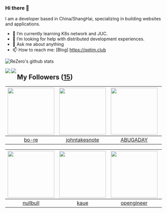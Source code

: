 ### Hi there 👋

  I am a developer based in China/ShangHai, specializing in building websites and applications.
  
  - 🌱 I’m currently learning K8s network and JUC.
  - 🤔 I’m looking for help with distributed development experiences.
  - 💬 Ask me about anything
  - 📫 How to reach me: [Blog] https://qqtim.club
  
  
  ![ReZero's github stats](https://github-readme-stats.vercel.app/api?username=rezeros&show_icons=true&title_color=fff&icon_color=79ff97&text_color=9f9f9f&bg_color=151515)
  
  
  <a href="https://github.com/rezeros/zerobox">
<img align="left" src="https://github-readme-stats.vercel.app/api/pin/?username=rezeros&repo=zerobox&title_color=fff&icon_color=79ff97&text_color=9f9f9f&bg_color=151515" />
  </a>
  <a href="https://github.com/rezeros/leetcode">
<img align="left" src="https://github-readme-stats.vercel.app/api/pin/?username=rezeros&repo=leetcode&title_color=fff&icon_color=79ff97&text_color=9f9f9f&bg_color=151515" />
  </a>
  
## My Followers ([15](https://github.com/ReZeroS?tab=followers))

| <img src="https://avatars2.githubusercontent.com/u/47686772?v=4" width="150" height="150" /> | <img src="https://avatars3.githubusercontent.com/u/29314819?v=4" width="150" height="150" /> | <img src="https://avatars1.githubusercontent.com/u/22606989?v=4" width="150" height="150" /> | <img src="https://avatars2.githubusercontent.com/u/11921874?v=4" width="150" height="150" /> |
| :------------------------------------------------------------------------------------------: | :------------------------------------------------------------------------------------------: | :------------------------------------------------------------------------------------------: | :------------------------------------------------------------------------------------------: |
|                               [bo-re](https://github.com/bo-re)                              |                       [johntakesnote](https://github.com/johntakesnote)                      |                            [ABUGADAY](https://github.com/ABUGADAY)                           |                         [webshell520](https://github.com/webshell520)                        |

| <img src="https://avatars2.githubusercontent.com/u/28078734?v=4" width="150" height="150" /> | <img src="https://avatars1.githubusercontent.com/u/7304741?v=4" width="150" height="150" /> | <img src="https://avatars0.githubusercontent.com/u/32831059?v=4" width="150" height="150" /> | <img src="https://avatars3.githubusercontent.com/u/34676280?v=4" width="150" height="150" /> |
| :------------------------------------------------------------------------------------------: | :-----------------------------------------------------------------------------------------: | :------------------------------------------------------------------------------------------: | :------------------------------------------------------------------------------------------: |
|                            [nullbull](https://github.com/nullbull)                           |                               [kaue](https://github.com/kaue)                               |                          [opengineer](https://github.com/opengineer)                         |                      [IceSeaKingFire](https://github.com/IceSeaKingFire)                     |